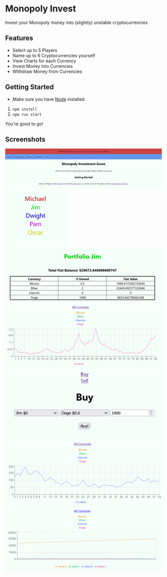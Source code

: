 # Monopoly Invest

Invest your Monopoly money into (slightly) unstable cryptocurrencies

## Features

- Select up to 5 Players
- Name up to 6 Cryptocurrencies yourself
- View Charts for each Currency
- Invest Money into Currencies
- Withdraw Money from Currencies

## Getting Started

- Make sure you have [Node](https://nodejs.org/) installed

1. `npm install`
2. `npm run start`

You're good to go!

## Screenshots

![homepage](./docs/img/homepage.png)
![players](./docs/img/players.png)
![portfolio](./docs/img/portfolio.png)
![graph doge](./docs/img/graph-doge.png)
![buy](./docs/img/buy.png)
![graph litecoin](./docs/img/graph-litecoin.png)
![graph all(bitcoin makes others almost invisible)](./docs/img/graph-all.png)
